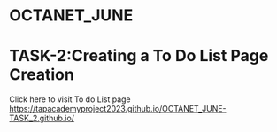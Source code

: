 # OCTANET_JUNE
# TASK-2:Creating a To Do List Page Creation
Click here to visit To do List page
https://tapacademyproject2023.github.io/OCTANET_JUNE-TASK_2.github.io/

